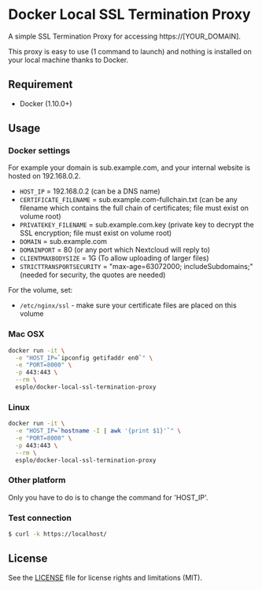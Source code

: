 # Docker Local SSL Termination Proxy

A simple SSL Termination Proxy for accessing https://[YOUR_DOMAIN].

This proxy is easy to use (1 command to launch) and nothing is installed on your local machine thanks to Docker.

## Requirement

- Docker (1.10.0+)

## Usage

### Docker settings

For example your domain is sub.example.com, and your internal website is hosted on 192.168.0.2.
- `HOST_IP` = 192.168.0.2 (can be a DNS name)
- `CERTIFICATE_FILENAME` = sub.example.com-fullchain.txt (can be any filename which contains the full chain of certificates; file must exist on volume root)
- `PRIVATEKEY_FILENAME` = sub.example.com.key (private key to decrypt the SSL encryption; file must exist on volume root)
- `DOMAIN` = sub.example.com
- `DOMAINPORT` = 80 (or any port which Nextcloud will reply to)
- `CLIENTMAXBODYSIZE` = 1G (To allow uploading of larger files)
- `STRICTTRANSPORTSECURITY` = "max-age=63072000; includeSubdomains;" (needed for security, the quotes are needed)

For the volume, set:
- `/etc/nginx/ssl` - make sure your certificate files are placed on this volume

### Mac OSX

```bash
docker run -it \
  -e "HOST_IP=`ipconfig getifaddr en0`" \
  -e "PORT=8000" \
  -p 443:443 \
  --rm \
  esplo/docker-local-ssl-termination-proxy
```

### Linux

```bash
docker run -it \
  -e "HOST_IP=`hostname -I | awk '{print $1}'`" \
  -e "PORT=8000" \
  -p 443:443 \
  --rm \
  esplo/docker-local-ssl-termination-proxy
```

### Other platform

Only you have to do is to change the command for 'HOST_IP'.

### Test connection

```bash
$ curl -k https://localhost/
```

## License

See the [LICENSE](LICENSE) file for license rights and limitations (MIT).

